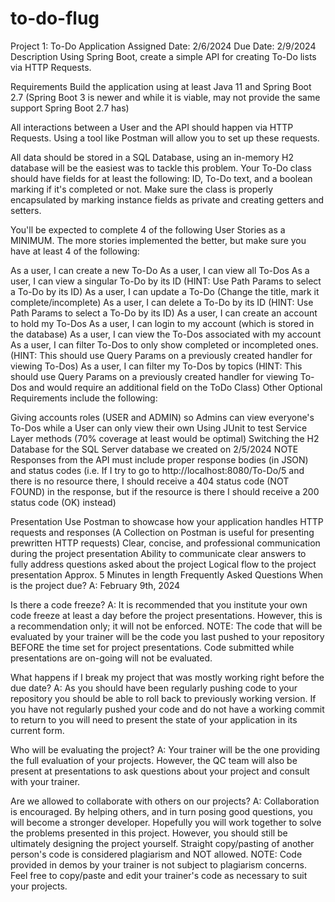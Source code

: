 # to-do-flug
Project 1: To-Do Application
Assigned Date: 2/6/2024
Due Date: 2/9/2024
Description
Using Spring Boot, create a simple API for creating To-Do lists via HTTP Requests.

Requirements
Build the application using at least Java 11 and Spring Boot 2.7 (Spring Boot 3 is newer and while it is viable, may not provide the same support Spring Boot 2.7 has)

All interactions between a User and the API should happen via HTTP Requests. Using a tool like Postman will allow you to set up these requests.

All data should be stored in a SQL Database, using an in-memory H2 database will be the easiest was to tackle this problem. Your To-Do class should have fields for at least the following: ID, To-Do text, and a boolean marking if it's completed or not. Make sure the class is properly encapsulated by marking instance fields as private and creating getters and setters.

You'll be expected to complete 4 of the following User Stories as a MINIMUM. The more stories implemented the better, but make sure you have at least 4 of the following:

As a user, I can create a new To-Do
As a user, I can view all To-Dos
As a user, I can view a singular To-Do by its ID (HINT: Use Path Params to select a To-Do by its ID)
As a user, I can update a To-Do (Change the title, mark it complete/incomplete)
As a user, I can delete a To-Do by its ID (HINT: Use Path Params to select a To-Do by its ID)
As a user, I can create an account to hold my To-Dos
As a user, I can login to my account (which is stored in the database)
As a user, I can view the To-Dos associated with my account
As a user, I can filter To-Dos to only show completed or incompleted ones. (HINT: This should use Query Params on a previously created handler for viewing To-Dos)
As a user, I can filter my To-Dos by topics (HINT: This should use Query Params on a previously created handler for viewing To-Dos and would require an additional field on the ToDo Class)
Other Optional Requirements include the following:

Giving accounts roles (USER and ADMIN) so Admins can view everyone's To-Dos while a User can only view their own
Using JUnit to test Service Layer methods (70% coverage at least would be optimal)
Switching the H2 Database for the SQL Server database we created on 2/5/2024
NOTE Responses from the API must include proper response bodies (in JSON) and status codes (i.e. If I try to go to http://localhost:8080/To-Do/5 and there is no resource there, I should receive a 404 status code (NOT FOUND) in the response, but if the resource is there I should receive a 200 status code (OK) instead)

Presentation
Use Postman to showcase how your application handles HTTP requests and responses (A Collection on Postman is useful for presenting prewritten HTTP requests)
Clear, concise, and professional communication during the project presentation
Ability to communicate clear answers to fully address questions asked about the project
Logical flow to the project presentation
Approx. 5 Minutes in length
Frequently Asked Questions
When is the project due?
A: February 9th, 2024

Is there a code freeze?
A: It is recommended that you institute your own code freeze at least a day before the project presentations. However, this is a recommendation only; it will not be enforced. NOTE: The code that will be evaluated by your trainer will be the code you last pushed to your repository BEFORE the time set for project presentations. Code submitted while presentations are on-going will not be evaluated.

What happens if I break my project that was mostly working right before the due date?
A: As you should have been regularly pushing code to your repository you should be able to roll back to previously working version. If you have not regularly pushed your code and do not have a working commit to return to you will need to present the state of your application in its current form.

Who will be evaluating the project?
A: Your trainer will be the one providing the full evaluation of your projects. However, the QC team will also be present at presentations to ask questions about your project and consult with your trainer.

Are we allowed to collaborate with others on our projects?
A: Collaboration is encouraged. By helping others, and in turn posing good questions, you will become a stronger developer. Hopefully you will work together to solve the problems presented in this project. However, you should still be ultimately designing the project yourself. Straight copy/pasting of another person's code is considered plagiarism and NOT allowed. NOTE: Code provided in demos by your trainer is not subject to plagiarism concerns. Feel free to copy/paste and edit your trainer's code as necessary to suit your projects.